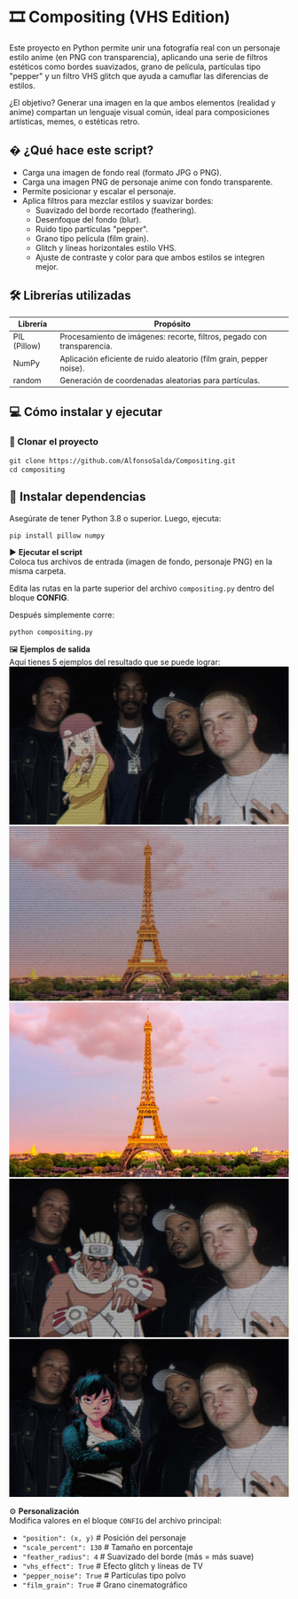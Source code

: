 # 🎞️ Compositing (VHS Edition)

Este proyecto en Python permite unir una fotografía real con un personaje estilo anime (en PNG con transparencia), aplicando una serie de filtros estéticos como bordes suavizados, grano de película, partículas tipo "pepper" y un filtro VHS glitch que ayuda a camuflar las diferencias de estilos.

¿El objetivo? Generar una imagen en la que ambos elementos (realidad y anime) compartan un lenguaje visual común, ideal para composiciones artísticas, memes, o estéticas retro.

## � ¿Qué hace este script?

- Carga una imagen de fondo real (formato JPG o PNG).
- Carga una imagen PNG de personaje anime con fondo transparente.
- Permite posicionar y escalar el personaje.
- Aplica filtros para mezclar estilos y suavizar bordes:
  - Suavizado del borde recortado (feathering).
  - Desenfoque del fondo (blur).
  - Ruido tipo partículas "pepper".
  - Grano tipo película (film grain).
  - Glitch y líneas horizontales estilo VHS.
  - Ajuste de contraste y color para que ambos estilos se integren mejor.

## 🛠️ Librerías utilizadas

| Librería       | Propósito                                                                 |
|----------------|---------------------------------------------------------------------------|
| PIL (Pillow)   | Procesamiento de imágenes: recorte, filtros, pegado con transparencia.    |
| NumPy          | Aplicación eficiente de ruido aleatorio (film grain, pepper noise).       |
| random         | Generación de coordenadas aleatorias para partículas.                     |

## 💻 Cómo instalar y ejecutar

### 🔁 Clonar el proyecto

```
git clone https://github.com/AlfonsoSalda/Compositing.git
cd compositing
```

## 🔧 Instalar dependencias

Asegúrate de tener Python 3.8 o superior. Luego, ejecuta:

```
pip install pillow numpy
```

▶️ **Ejecutar el script**  
Coloca tus archivos de entrada (imagen de fondo, personaje PNG) en la misma carpeta.  

Edita las rutas en la parte superior del archivo `compositing.py` dentro del bloque **CONFIG**.  

Después simplemente corre:  

```
python compositing.py
```
🖼️ **Ejemplos de salida**  
Aquí tienes 5 ejemplos del resultado que se puede lograr:  
![Ejemplo 1](examples/resultado.jpg)  
![Ejemplo 2](examples/resultado2.jpg)
![Ejemplo 3](examples/resultado3.jpg)
![Ejemplo 4](examples/resultado4.jpg)
![Ejemplo 5](examples/resultado5.jpg)

⚙️ **Personalización**  
Modifica valores en el bloque `CONFIG` del archivo principal:  

- `"position": (x, y)`         # Posición del personaje  
- `"scale_percent": 130`       # Tamaño en porcentaje  
- `"feather_radius": 4`        # Suavizado del borde (más = más suave)  
- `"vhs_effect": True`         # Efecto glitch y líneas de TV  
- `"pepper_noise": True`       # Partículas tipo polvo  
- `"film_grain": True`         # Grano cinematográfico  
